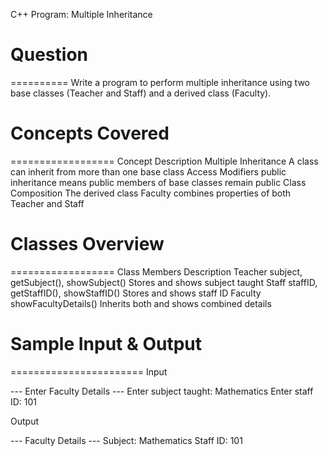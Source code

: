 C++ Program: Multiple Inheritance

# Question
==========
Write a program to perform multiple inheritance using two base classes (Teacher and Staff) and a derived class (Faculty).



# Concepts Covered
==================
Concept	Description
Multiple Inheritance	A class can inherit from more than one base class
Access Modifiers	public inheritance means public members of base classes remain public
Class Composition	The derived class Faculty combines properties of both Teacher and Staff



# Classes Overview
==================
Class	Members	Description
Teacher	subject, getSubject(), showSubject()	Stores and shows subject taught
Staff	staffID, getStaffID(), showStaffID()	Stores and shows staff ID
Faculty	showFacultyDetails()	Inherits both and shows combined details



# Sample Input & Output
=======================
Input

--- Enter Faculty Details ---
Enter subject taught: Mathematics
Enter staff ID: 101

Output

--- Faculty Details ---
Subject: Mathematics
Staff ID: 101
